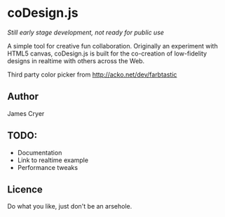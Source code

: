 coDesign.js
========

*Still early stage development, not ready for public use*

A simple tool for creative fun collaboration. Originally an experiment with HTML5 canvas,
coDesign.js is built for the co-creation of low-fidelity designs in realtime with others across the Web.

Third party color picker from http://acko.net/dev/farbtastic

Author
------
James Cryer

TODO:
-----

+ Documentation
+ Link to realtime example
+ Performance tweaks

Licence
-------

Do what you like, just don't be an arsehole.